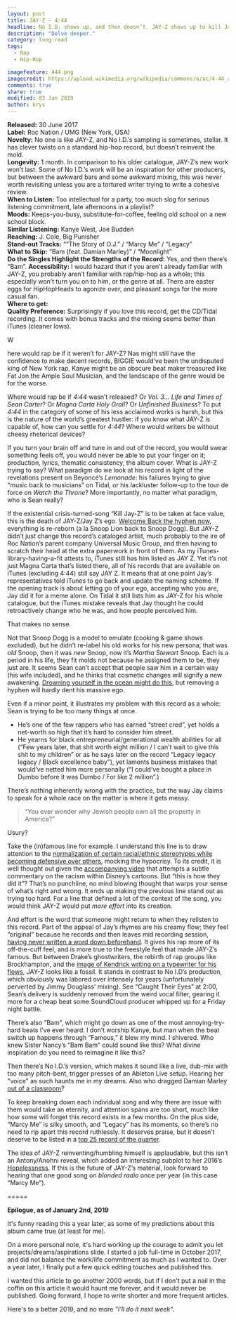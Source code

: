 ```yaml
---
layout: post
title: JAY-Z – 4:44
headline: No I.D. shows up, and then doesn’t. JAY-Z shows up to kill Jay Z, and then proves that Jay Z can never die.
description: "Delve deeper."
category: long-read
tags:
  - Rap
  - Hip-Hop

imagefeature: 444.png
imagecredit: https://upload.wikimedia.org/wikipedia/commons/a/ac/4-44_album_cover.png
comments: true
share: true
modified: 03 Jan 2019
author: krys
---
```


**Released:** 30 June 2017 <br>
**Label:** Roc Nation / UMG (New York, USA) <br>
**Novelty:** No one is like JAY-Z, and No I.D.’s sampling is sometimes, stellar. It has clever twists on a standard hip-hop record, but doesn’t reinvent the mold. <br>
**Longevity:** 1 month. In comparison to his older catalogue, JAY-Z’s new work won’t last. Some of No I.D.’s work will be an inspiration for other producers, but between the awkward bars and some awkward mixing, this was never worth revisiting unless you are a tortured writer trying to write a cohesive review. <br>
**When to Listen:** Too intellectual for a party, too much slog for serious listening commitment, late afternoons in a playlist? <br>
**Moods:** Keeps-you-busy, substitute-for-coffee, feeling old school on a new school block. <br>
**Similar Listening:** Kanye West, Joe Budden <br>
**Reaching:** J. Cole, Big Punisher <br>
**Stand-out Tracks:** ““The Story of O.J.” / “Marcy Me” / “Legacy” <br>
**What to Skip:** “Bam (feat. Damian Marley)” / “Moonlight” <br>
**Do the Singles Highlight the Strengths of the Record:** Yes, and then there’s “Bam”.
**Accessibility:** I would hazard that if you aren’t already familiar with JAY-Z, you probably aren’t familiar with rap/hip-hop as a whole; this especially won’t turn you on to him, or the genre at all. There are easter eggs for HipHopHeads to agonize over, and pleasant songs for the more casual fan. <br>
**Where to get:** <a href="https://itunes.apple.com/us/album/4-44/1256675529"><i class="fa fa-apple fa-lg" aria-hidden="true"></i></a> <br>
**Quality Preference:** Surprisingly if you love this record, get the CD/Tidal recording. It comes with bonus tracks and the mixing seems better than iTunes (cleaner lows). <br>

<div><p>W</p></div>here would rap be if it weren’t for JAY-Z? Nas might still have the confidence to make decent records, BIGGIE would’ve been the undisputed king of New York rap, Kanye might be an obscure beat maker treasured like Fat Jon the Ample Soul Musician, and the landscape of the genre would be for the worse.

Where would rap be if *4:44* wasn’t released? Or *Vol. 3… Life and Times of Sean Carter*? Or *Magna Carta Holy Grail*? Or *Unfinished Business*? To put *4:44* in the category of some of his less acclaimed works is harsh, but this is the nature of the world’s greatest hustler: if you know what JAY-Z is capable of, how can you settle for *4:44*? Where would writers be without cheesy rhetorical devices?

If you turn your brain off and tune in and out of the record, you would swear something feels off, you would never be able to put your finger on it; production, lyrics, thematic consistency, the album cover. What is JAY-Z trying to say? What paradigm do we look at his record in light of the revelations present on Beyoncé’s *Lemonade*: his failures trying to give “music back to musicians” on Tidal, or his lackluster follow-up to the tour de force on *Watch the Throne*? More importantly, no matter what paradigm, who is Sean really?

If the existential crisis-turned-song “Kill Jay-Z” is to be taken at face value, this is the death of JAY-Z/Jay Z’s ego. <a href="https://pitchfork.com/news/jay-zs-name-the-hyphen-is-back-and-now-its-in-all-caps/">Welcome Back the hyphen now</a>, everything is re-reborn (a la Snoop Lion back to Snoop Dogg). But JAY-Z didn’t just change this record’s cataloged artist, much probably to the ire of Roc Nation’s parent company Universal Music Group, and then having to scratch their head at the extra paperwork in front of them. As my iTunes-library-having-a-fit attests to, iTunes still has him listed as JAY Z. Yet it’s not just Magna Carta that’s listed there, all of his records that are available on iTunes (excluding 4:44) still say JAY Z. It means that at one point Jay’s representatives told iTunes to go back and update the naming scheme. If the opening track is about letting go of your ego, accepting who you are, Jay did it for a meme alone. On Tidal it still lists him as JAY-Z for his whole catalogue, but the iTunes mistake reveals that Jay thought he could retroactively change who he was, and how people perceived him.

That makes no sense.

Not that Snoop Dogg is a model to emulate (cooking & game shows excluded), but he didn’t re-label his old works for his new persona; that was *old* Snoop, then it was *new* Snoop, now it’s *Martha Stewart* Snoop. Each is a period in his life, they fit molds not because he assigned them to be, they just are. It seems Sean can’t accept that people saw him in a certain way (his wife included), and he thinks that cosmetic changes will signify a new awakening. <a href="http://www.sparknotes.com/lit/awakening/summary/">Drowning yourself in the ocean might do this</a>, but removing a hyphen will hardly dent his massive ego.

Even if a minor point, it illustrates my problem with this record as a whole: Sean is trying to be too many things at once.
* He’s one of the few rappers who has earned “street cred”, yet holds a net-worth so high that it’s hard to consider him street.
* He yearns for black entrepreneurial/generational wealth abilities for all (“Few years later, that shit worth eight million / I can't wait to give this shit to my children” or as he says later on the record “Legacy legacy legacy / Black excellence baby”), yet laments business mistakes that would’ve netted him more personally (“I could’ve bought a place in Dumbo before it was Dumbo / For like 2 million”.)

There’s nothing inherently wrong with the practice, but the way Jay claims to speak for a whole race on the matter is where it gets messy.

>“You ever wonder why Jewish people own all the property in America?”

  Usury?

Take the (in)famous line for example. I understand this line is to draw attention to the <a href="https://listen.tidal.com/album/77563667/track/77563668/">normalization of certain racial/ethnic stereotypes while becoming defensive over others</a>, mocking the hypocrisy. To its credit, it is well thought out given the <a href="https://www.youtube.com/watch?v=RM7lw0Ovzq0">accompanying video</a> that attempts a subtle commentary on the racism within Disney’s cartoons. But “this is how they did it”? That’s no punchline, no mind blowing thought that warps your sense of what’s right and wrong. It ends up making the previous line stand out as trying too hard. For a line that defined a lot of the context of the song, you would think JAY-Z would put *more effort* into its creation.

And effort is the word that someone might return to when they relisten to this record. Part of the appeal of Jay’s rhymes are his creamy flow; they feel “original” because he records and then leaves mid recording session, <a href="http://www.mtv.com/news/1574995/jay-z-behind-the-rhymes-hov-reveals-why-he-hasnt-written-down-lyrics-in-a-decade/">having never written a word down beforehand</a>. It gives his rap more of its off-the-cuff feel, and is more true to the freestyle feel that made JAY-Z’s famous. But between Drake’s ghostwriters, the rebirth of rap groups like Brockhampton, and the <a href="https://www.complex.com/covers/kendrick-lamar-interview-turn-the-page-2014-cover-story/">image of Kendrick writing on a typewriter for his flows</a>, JAY-Z looks like a fossil. It stands in contrast to No I.D’s production, which obviously was labored over intensely for years (unfortunately perverted by Jimmy Douglass’ mixing). See “Caught Their Eyes” at 2:00, Sean’s delivery is suddenly removed from the weird vocal filter, gearing it more for a cheap beat some SoundCloud producer whipped up for a Friday night battle.

There’s also “Bam”, which might go down as one of the most annoying-try-hard beats I’ve ever heard. I don’t worship Kanye, but man when the beat switch up happens through “Famous,” it blew my mind. I shivered. Who knew Sister Nancy’s “Bam Bam” could sound like this? What divine inspiration do you need to reimagine it like this?

Then there’s No I.D.’s version, which makes it sound like a live, dub-mix with too many pitch-bent, trigger presses of an Ableton Live setup. Hearing her "voice" as such haunts me in my dreams. Also who dragged Damian Marley <a href="http://www.quickmeme.com/img/14/140b6d2ae5882ed01f2b5e86730a8678daa18ea281f82ae0d839a41fe343ba0e.jpg">out of a classroom</a>?

To keep breaking down each individual song and why there are issue with them would take an eternity, and attention spans are too short, much like how some will forget this record exists in a few months. On the plus side, “Marcy Me” is silky smooth, and “Legacy” has its moments, so there’s no need to rip apart this record ruthlessly. It deserves praise, but it doesn’t deserve to be listed in a <a href="https://www.factmag.com/2017/09/30/best-albums-july-september-2017/amp/">top 25 record of the quarter</a>.

The idea of JAY-Z reinventing/humbling himself is applaudable, but this isn’t an Antony/Anohni reveal, which added an interesting subplot to her 2016’s <a href="https://en.wikipedia.org/wiki/Hopelessness_(album)/">Hopelessness</a>. If this is the future of JAY-Z’s material, look forward to hearing that one good song on *blonded radio* once per year (in this case “Marcy Me”).


=====

**Epilogue, as of January 2nd, 2019**

It's funny reading this a year later, as some of my predictions about this album came true (at least for me).

On a more personal note, it's hard working up the courage to admit you let projects/dreams/aspirations slide. I started a job full-time in October 2017, and did not balance the work/life commitment as much as I wanted to. Over a year later, I finally put a few quick editing touches and published this.

I wanted this article to go another 2000 words, but if I don't put a nail in the coffin on this article it would haunt me forever, and it would never be published. Going forward, I hope to write shorter and more frequent articles.

Here's to a better 2019, and no more *"I'll do it next week"*.
